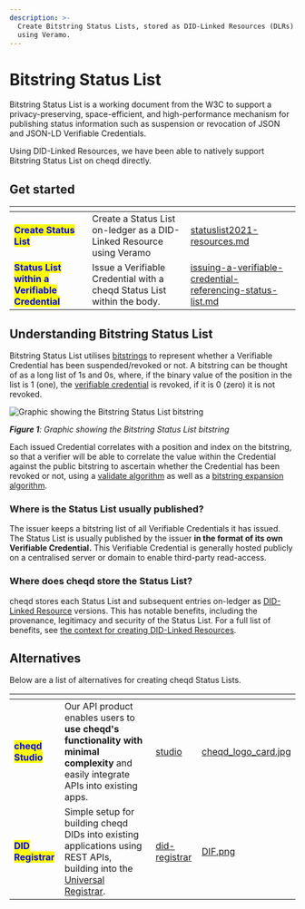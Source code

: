```yaml
---
description: >-
  Create Bitstring Status Lists, stored as DID-Linked Resources (DLRs) on cheqd,
  using Veramo.
---
```


# Bitstring Status List

Bitstring Status List is a working document from the W3C to support a privacy-preserving, space-efficient, and high-performance mechanism for publishing status information such as suspension or revocation of JSON and JSON-LD Verifiable Credentials.

Using DID-Linked Resources, we have been able to natively support Bitstring Status List on cheqd directly.

## Get started

<table data-view="cards"><thead><tr><th></th><th></th><th data-hidden data-card-target data-type="content-ref"></th></tr></thead><tbody><tr><td><mark style="color:blue;"><strong>Create Status List</strong></mark></td><td>Create a Status List on-ledger as a DID-Linked Resource using Veramo</td><td><a href="statuslist2021-resources.md">statuslist2021-resources.md</a></td></tr><tr><td><mark style="color:blue;"><strong>Status List within a Verifiable Credential</strong></mark></td><td>Issue a Verifiable Credential with a cheqd Status List within the body.</td><td><a href="issuing-a-verifiable-credential-referencing-status-list.md">issuing-a-verifiable-credential-referencing-status-list.md</a></td></tr></tbody></table>

## Understanding Bitstring Status List

Bitstring Status List utilises [bitstrings](https://w3c-ccg.github.io/vc-status-list-2021/#conceptual-framework) to represent whether a Verifiable Credential has been suspended/revoked or not. A bitstring can be thought of as a long list of 1s and 0s, where, if the binary value of the position in the list is 1 (one), the [verifiable credential](https://w3c-ccg.github.io/vc-status-list-2021/#dfn-verifiable-credentials) is revoked, if it is 0 (zero) it is not revoked.

![Graphic showing the Bitstring Status List bitstring](<../../../.gitbook/assets/StatusList21 Bitstring.png>)

_**Figure 1**: Graphic showing the Bitstring Status List bitstring_

Each issued Credential correlates with a position and index on the bitstring, so that a verifier will be able to correlate the value within the Credential against the public bitstring to ascertain whether the Credential has been revoked or not, using a [validate algorithm](https://w3c-ccg.github.io/vc-status-list-2021/#validate-algorithm) as well as a [bitstring expansion algorithm](https://w3c-ccg.github.io/vc-status-list-2021/#bitstring-expansion-algorithm).

### Where is the Status List usually published?

The issuer keeps a bitstring list of all Verifiable Credentials it has issued. The Status List is usually published by the issuer **in the format of its own Verifiable Credential.** This Verifiable Credential is generally hosted publicly on a centralised server or domain to enable third-party read-access.

### Where does cheqd store the Status List?

cheqd stores each Status List and subsequent entries on-ledger as [DID-Linked Resource](../../../architecture/adr-list/adr-002-did-linked-resources.md) versions. This has notable benefits, including the provenance, legitimacy and security of the Status List. For a full list of benefits, see [the context for creating DID-Linked Resources](../../../studio/did-linked-resources/understanding-dlrs/context.md).

## Alternatives

Below are a list of alternatives for creating cheqd Status Lists.

<table data-card-size="large" data-view="cards"><thead><tr><th></th><th></th><th data-hidden data-card-target data-type="content-ref"></th><th data-hidden data-card-cover data-type="files"></th></tr></thead><tbody><tr><td><mark style="color:blue;"><strong>cheqd Studio</strong></mark></td><td>Our API product enables users to <strong>use cheqd's functionality with minimal complexity</strong> and easily integrate APIs into existing apps. </td><td><a href="../../../getting-started/studio/">studio</a></td><td><a href="../../../.gitbook/assets/cheqd_logo_card.jpg">cheqd_logo_card.jpg</a></td></tr><tr><td><mark style="color:blue;"><strong>DID Registrar</strong></mark></td><td>Simple setup for building cheqd DIDs into existing applications using REST APIs, building into the <a href="https://uniregistrar.io/">Universal Registrar</a>.</td><td><a href="../../../advanced/did-registrar/">did-registrar</a></td><td><a href="../../../.gitbook/assets/DIF.png">DIF.png</a></td></tr></tbody></table>
